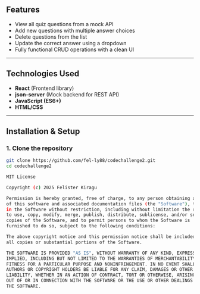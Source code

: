 ##  Features

- View all quiz questions from a mock API
- Add new questions with multiple answer choices
- Delete questions from the list
- Update the correct answer using a dropdown
- Fully functional CRUD operations with a clean UI

---

##  Technologies Used

- **React** (Frontend library)
- **json-server** (Mock backend for REST API)
- **JavaScript (ES6+)**
- **HTML/CSS**

---

##  Installation & Setup

### 1. Clone the repository

```bash
git clone https://github.com/fel-ly88/codechallenge2.git
cd codechallenge2

MIT License

Copyright (c) 2025 Felister Kiragu

Permission is hereby granted, free of charge, to any person obtaining a copy
of this software and associated documentation files (the "Software"), to deal
in the Software without restriction, including without limitation the rights
to use, copy, modify, merge, publish, distribute, sublicense, and/or sell    
copies of the Software, and to permit persons to whom the Software is         
furnished to do so, subject to the following conditions:                      

The above copyright notice and this permission notice shall be included in   
all copies or substantial portions of the Software.                          

THE SOFTWARE IS PROVIDED "AS IS", WITHOUT WARRANTY OF ANY KIND, EXPRESS OR   
IMPLIED, INCLUDING BUT NOT LIMITED TO THE WARRANTIES OF MERCHANTABILITY,     
FITNESS FOR A PARTICULAR PURPOSE AND NONINFRINGEMENT. IN NO EVENT SHALL THE  
AUTHORS OR COPYRIGHT HOLDERS BE LIABLE FOR ANY CLAIM, DAMAGES OR OTHER       
LIABILITY, WHETHER IN AN ACTION OF CONTRACT, TORT OR OTHERWISE, ARISING FROM,
OUT OF OR IN CONNECTION WITH THE SOFTWARE OR THE USE OR OTHER DEALINGS IN    
THE SOFTWARE.
